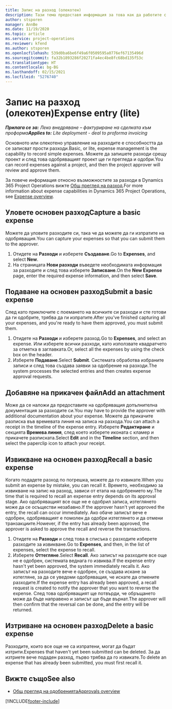 ```yaml
---
title: Запис на разход (олекотен)
description: Тази тема предоставя информация за това как да работите с въвеждане на разходи в опростено разполагане.
author: stsporen
manager: AnnBe
ms.date: 11/19/2020
ms.topic: article
ms.service: project-operations
ms.reviewer: kfend
ms.author: stsporen
ms.openlocfilehash: 539d0ba6be6f49a6f0509595a0776ef67135496d
ms.sourcegitcommit: fa32b1893286f20271fa4ec4be8fc68bd135f53c
ms.translationtype: HT
ms.contentlocale: bg-BG
ms.lasthandoff: 02/15/2021
ms.locfileid: "5276740"
---
```

# <a name="expense-entry-lite"></a><span data-ttu-id="51ca9-103">Запис на разход (олекотен)</span><span class="sxs-lookup"><span data-stu-id="51ca9-103">Expense entry (lite)</span></span>

<span data-ttu-id="51ca9-104">_**Прилага се за:** Леко внедряване – фактуриране на сделката към проформа_</span><span class="sxs-lookup"><span data-stu-id="51ca9-104">_**Applies to:** Lite deployment - deal to proforma invoicing_</span></span>

<span data-ttu-id="51ca9-105">Основното или олекотено управление на разходите е способността да се записват прости разходи.</span><span class="sxs-lookup"><span data-stu-id="51ca9-105">Basic, or lite, expense management is the capability to record simple expenses.</span></span> <span data-ttu-id="51ca9-106">Можете да запишете разходи срещу проект и след това одобряващият проект ще ги прегледа и одобри.</span><span class="sxs-lookup"><span data-stu-id="51ca9-106">You can record expenses against a project, and then the project approver will review and approve them.</span></span>

<span data-ttu-id="51ca9-107">За повече информация относно възможностите за разходи в Dynamics 365 Project Operations вижте [Общ преглед на разход](expense-overview.md).</span><span class="sxs-lookup"><span data-stu-id="51ca9-107">For more information about expense capabilities in Dynamics 365 Project Operations, see [Expense overview](expense-overview.md).</span></span>

## <a name="capture-a-basic-expense"></a><span data-ttu-id="51ca9-108">Уловете основен разход</span><span class="sxs-lookup"><span data-stu-id="51ca9-108">Capture a basic expense</span></span>

<span data-ttu-id="51ca9-109">Можете да уловите разходите си, така че да можете да ги изпратите на одобряващия.</span><span class="sxs-lookup"><span data-stu-id="51ca9-109">You can capture your expenses so that you can submit them to the approver.</span></span>

1. <span data-ttu-id="51ca9-110">Отидете на **Разходи** и изберете **Създаване**.</span><span class="sxs-lookup"><span data-stu-id="51ca9-110">Go to **Expenses**, and select **New**.</span></span>
2. <span data-ttu-id="51ca9-111">На страницата **Нови разходи** въведете необходимата информация за разходите и след това изберете **Записване**.</span><span class="sxs-lookup"><span data-stu-id="51ca9-111">On the **New Expense** page, enter the required expense information, and then select **Save**.</span></span>

## <a name="submit-a-basic-expense"></a><span data-ttu-id="51ca9-112">Подаване на основен разход</span><span class="sxs-lookup"><span data-stu-id="51ca9-112">Submit a basic expense</span></span>

<span data-ttu-id="51ca9-113">След като приключите с поемането на всичките си разходи и сте готови да ги одобрите, трябва да ги изпратите.</span><span class="sxs-lookup"><span data-stu-id="51ca9-113">After you've finished capturing all your expenses, and you're ready to have them approved, you must submit them.</span></span>

1. <span data-ttu-id="51ca9-114">Отидете на **Разходи** и изберете разход.</span><span class="sxs-lookup"><span data-stu-id="51ca9-114">Go to **Expenses**, and select an expense.</span></span> <span data-ttu-id="51ca9-115">Или изберете всички разходи, като използвате квадратчето за отметка в заглавката.</span><span class="sxs-lookup"><span data-stu-id="51ca9-115">Or, select all the expenses by using the check box on the header.</span></span>
2. <span data-ttu-id="51ca9-116">Изберете **Подаване**.</span><span class="sxs-lookup"><span data-stu-id="51ca9-116">Select **Submit**.</span></span> <span data-ttu-id="51ca9-117">Системата обработва избраните записи и след това създава заявки за одобрение на разходи.</span><span class="sxs-lookup"><span data-stu-id="51ca9-117">The system processes the selected entries and then creates expense approval requests.</span></span>

## <a name="add-an-attachment"></a><span data-ttu-id="51ca9-118">Добавяне на прикачен файл</span><span class="sxs-lookup"><span data-stu-id="51ca9-118">Add an attachment</span></span>

<span data-ttu-id="51ca9-119">Може да се наложи да предоставите на одобряващия допълнителна документация за разходите си.</span><span class="sxs-lookup"><span data-stu-id="51ca9-119">You may have to provide the approver with additional documentation about your expense.</span></span> <span data-ttu-id="51ca9-120">Можете да прикачите разписка във времевата линия на записа на разхода.</span><span class="sxs-lookup"><span data-stu-id="51ca9-120">You can attach a receipt in the timeline of the expense entry.</span></span> <span data-ttu-id="51ca9-121">Изберете **Редактиране** и секцията **Времева линия**, след което изберете иконата с кламер и прикачете разписката.</span><span class="sxs-lookup"><span data-stu-id="51ca9-121">Select **Edit** and in the **Timeline** section, and then select the paperclip icon to attach your receipt.</span></span>

## <a name="recall-a-basic-expense"></a><span data-ttu-id="51ca9-122">Извикване на основен разход</span><span class="sxs-lookup"><span data-stu-id="51ca9-122">Recall a basic expense</span></span>

<span data-ttu-id="51ca9-123">Когато подадете разход по погрешка, можете да го извикате.</span><span class="sxs-lookup"><span data-stu-id="51ca9-123">When you submit an expense by mistake, you can recall it.</span></span> <span data-ttu-id="51ca9-124">Времето, необходимо за извикване на запис на разход, зависи от етапа на одобрението му.</span><span class="sxs-lookup"><span data-stu-id="51ca9-124">The time that is required to recall an expense entry depends on its approval stage.</span></span>  <span data-ttu-id="51ca9-125">Ако одобряващият все още не е одобрил записа, изтеглянето може да се осъществи незабавно.</span><span class="sxs-lookup"><span data-stu-id="51ca9-125">If the approver hasn't yet approved the entry, the recall can occur immediately.</span></span> <span data-ttu-id="51ca9-126">Ако обаче записът вече е одобрен, одобряващият е помолен да одобри изтеглянето и да отмени транзакциите.</span><span class="sxs-lookup"><span data-stu-id="51ca9-126">However, if the entry has already been approved, the approver is asked to approve the recall and reverse the transactions.</span></span>

1. <span data-ttu-id="51ca9-127">Отидете на **Разходи** и след това в списъка с разходите изберете разходите за извикване.</span><span class="sxs-lookup"><span data-stu-id="51ca9-127">Go to **Expenses**, and then, in the list of expenses, select the expense to recall.</span></span>
2. <span data-ttu-id="51ca9-128">Изберете **Оттегляне**.</span><span class="sxs-lookup"><span data-stu-id="51ca9-128">Select **Recall**.</span></span> <span data-ttu-id="51ca9-129">Ако записът на разходите все още не е одобрен, системата веднага го извиква.</span><span class="sxs-lookup"><span data-stu-id="51ca9-129">If the expense entry hasn't yet been approved, the system immediately recalls it.</span></span> <span data-ttu-id="51ca9-130">Ако записът на разходите вече е одобрен, се създава искане за изтегляне, за да се уведоми одобряващия, че искате да отмените разходите.</span><span class="sxs-lookup"><span data-stu-id="51ca9-130">If the expense entry has already been approved, a recall request is created to notify the approver that you want to reverse the expense.</span></span> <span data-ttu-id="51ca9-131">След това одобряващият ще потвърди, че обръщането може да бъде направено и записът ще бъде върнат.</span><span class="sxs-lookup"><span data-stu-id="51ca9-131">The approver will then confirm that the reversal can be done, and the entry will be returned.</span></span>

## <a name="delete-a-basic-expense"></a><span data-ttu-id="51ca9-132">Изтриване на основен разход</span><span class="sxs-lookup"><span data-stu-id="51ca9-132">Delete a basic expense</span></span>

<span data-ttu-id="51ca9-133">Разходите, които все още не са изпратени, могат да бъдат изтрити.</span><span class="sxs-lookup"><span data-stu-id="51ca9-133">Expenses that haven't yet been submitted can be deleted.</span></span> <span data-ttu-id="51ca9-134">За да изтриете вече подаден разход, първо трябва да го извикате.</span><span class="sxs-lookup"><span data-stu-id="51ca9-134">To delete an expense that has already been submitted, you must first recall it.</span></span>

## <a name="see-also"></a><span data-ttu-id="51ca9-135">Вижте също</span><span class="sxs-lookup"><span data-stu-id="51ca9-135">See also</span></span>

- [<span data-ttu-id="51ca9-136">Общ преглед на одобренията</span><span class="sxs-lookup"><span data-stu-id="51ca9-136">Approvals overview</span></span>](../approvals/approvals-overview.md)


[!INCLUDE[footer-include](../includes/footer-banner.md)]